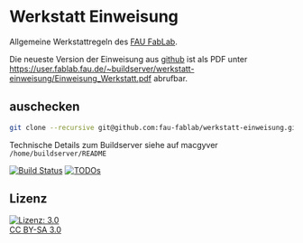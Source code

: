 Werkstatt Einweisung
====================

Allgemeine Werkstattregeln des [FAU FabLab](https://fablab.fau.de).

Die neueste Version der Einweisung aus [github](https://github.com/fau-fablab/werkstatt-einweisung) ist als PDF unter https://user.fablab.fau.de/~buildserver/werkstatt-einweisung/Einweisung_Werkstatt.pdf abrufbar.

auschecken
----------

```bash
git clone --recursive git@github.com:fau-fablab/werkstatt-einweisung.git
```

Technische Details zum Buildserver siehe auf macgyver `/home/buildserver/README`

[![Build Status](https://user.fablab.fau.de/~buildserver/werkstatt-einweisung/status.svg)](https://user.fablab.fau.de/~buildserver/werkstatt-einweisung/)
[![TODOs](https://user.fablab.fau.de/~buildserver/werkstatt-einweisung/status-todos.svg)](https://user.fablab.fau.de/~buildserver/werkstatt-einweisung/)

Lizenz
------

[![Lizenz: 3.0](https://licensebuttons.net/l/by-sa/3.0/de/88x31.png)</br>CC BY-SA 3.0](https://creativecommons.org/licenses/by-sa/3.0/)
